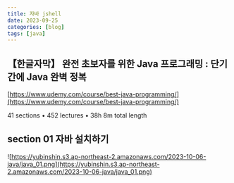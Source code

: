 ```yaml
---
title: 자바 jshell
date: 2023-09-25
categories: [blog]
tags: [java]
---
```


## 【한글자막】 완전 초보자를 위한 Java 프로그래밍 : 단기간에 Java 완벽 정복

[https://www.udemy.com/course/best-java-programming/](https://www.udemy.com/course/best-java-programming/)

41 sections • 452 lectures • 38h 8m total length

## section 01 자바 설치하기

![https://yubinshin.s3.ap-northeast-2.amazonaws.com/2023-10-06-java/java_01.png](https://yubinshin.s3.ap-northeast-2.amazonaws.com/2023-10-06-java/java_01.png)
